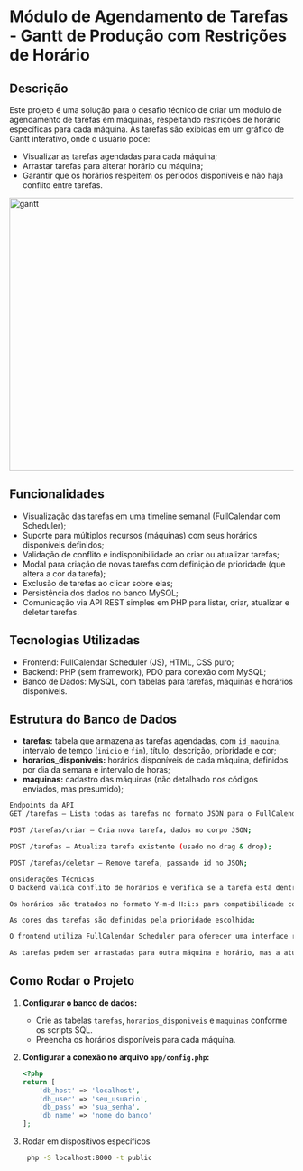 # Módulo de Agendamento de Tarefas - Gantt de Produção com Restrições de Horário

## Descrição

Este projeto é uma solução para o desafio técnico de criar um módulo de agendamento de tarefas em máquinas, respeitando restrições de horário específicas para cada máquina. As tarefas são exibidas em um gráfico de Gantt interativo, onde o usuário pode:

- Visualizar as tarefas agendadas para cada máquina;
- Arrastar tarefas para alterar horário ou máquina;
- Garantir que os horários respeitem os períodos disponíveis e não haja conflito entre tarefas.

<img width="1892" height="483" alt="gantt" src="https://github.com/user-attachments/assets/1a81442a-2f7d-4d22-b1a9-3414d40a1c0f" />


## Funcionalidades

- Visualização das tarefas em uma timeline semanal (FullCalendar com Scheduler);
- Suporte para múltiplos recursos (máquinas) com seus horários disponíveis definidos;
- Validação de conflito e indisponibilidade ao criar ou atualizar tarefas;
- Modal para criação de novas tarefas com definição de prioridade (que altera a cor da tarefa);
- Exclusão de tarefas ao clicar sobre elas;
- Persistência dos dados no banco MySQL;
- Comunicação via API REST simples em PHP para listar, criar, atualizar e deletar tarefas.

## Tecnologias Utilizadas

- Frontend: FullCalendar Scheduler (JS), HTML, CSS puro;
- Backend: PHP (sem framework), PDO para conexão com MySQL;
- Banco de Dados: MySQL, com tabelas para tarefas, máquinas e horários disponíveis.

## Estrutura do Banco de Dados

- **tarefas:** tabela que armazena as tarefas agendadas, com `id_maquina`, intervalo de tempo (`inicio` e `fim`), título, descrição, prioridade e cor;
- **horarios_disponiveis:** horários disponíveis de cada máquina, definidos por dia da semana e intervalo de horas;
- **maquinas:** cadastro das máquinas (não detalhado nos códigos enviados, mas presumido);

```bash
Endpoints da API
GET /tarefas — Lista todas as tarefas no formato JSON para o FullCalendar;

POST /tarefas/criar — Cria nova tarefa, dados no corpo JSON;

POST /tarefas — Atualiza tarefa existente (usado no drag & drop);

POST /tarefas/deletar — Remove tarefa, passando id no JSON;

onsiderações Técnicas
O backend valida conflito de horários e verifica se a tarefa está dentro do intervalo disponível da máquina;

Os horários são tratados no formato Y-m-d H:i:s para compatibilidade com MySQL DATETIME;

As cores das tarefas são definidas pela prioridade escolhida;

O frontend utiliza FullCalendar Scheduler para oferecer uma interface rica e responsiva;

As tarefas podem ser arrastadas para outra máquina e horário, mas a atualização só é aceita se não houver conflito ou indisponibilidade.
```

## Como Rodar o Projeto

1. **Configurar o banco de dados:**

   - Crie as tabelas `tarefas`, `horarios_disponiveis` e `maquinas` conforme os scripts SQL.
   - Preencha os horários disponíveis para cada máquina.
   
2. **Configurar a conexão no arquivo `app/config.php`:**

   ```php
   <?php
   return [
       'db_host' => 'localhost',
       'db_user' => 'seu_usuario',
       'db_pass' => 'sua_senha',
       'db_name' => 'nome_do_banco'
   ];

3. Rodar em dispositivos específicos

   ```bash
    php -S localhost:8000 -t public
   ```
